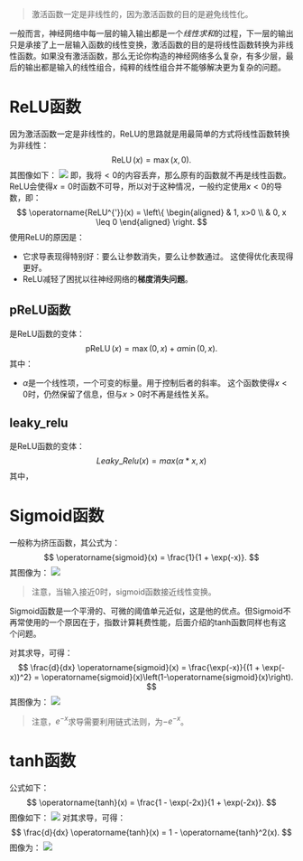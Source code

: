 > 激活函数一定是非线性的，因为激活函数的目的是避免线性化。

一般而言，神经网络中每一层的输入输出都是一个*线性求和*的过程，下一层的输出只是承接了上一层输入函数的线性变换，激活函数的目的是将线性函数转换为非线性函数。如果没有激活函数，那么无论你构造的神经网络多么复杂，有多少层，最后的输出都是输入的线性组合，纯粹的线性组合并不能够解决更为复杂的问题。

# ReLU函数
因为激活函数一定是非线性的，ReLU的思路就是用最简单的方式将线性函数转换为非线性：
$$
\operatorname{ReLU}(x) = \max(x, 0).
$$
其图像如下：
![](Pasted%20image%2020230806165744.png|500)
即，我将$<0$的内容丢弃，那么原有的函数就不再是线性函数。ReLU会使得$x=0$时函数不可导，所以对于这种情况，一般约定使用$x<0$的导数，即：
$$
\operatorname{ReLU^{'}}(x) =
\left\{
	\begin{aligned} 
		 & 1, x>0  \\ 
		& 0, x \leq 0
	\end{aligned} 
\right.
$$
使用ReLU的原因是：
- 它求导表现得特别好：要么让参数消失，要么让参数通过。 这使得优化表现得更好。
- ReLU减轻了困扰以往神经网络的**梯度消失问题**。

## pReLU函数
是ReLU函数的变体：
$$
\operatorname{pReLU}(x) = \max(0, x) + \alpha \min(0, x).
$$
其中：
- $\alpha$是一个线性项，一个可变的标量。用于控制后者的斜率。
这个函数使得$x<0$时，仍然保留了信息，但与$x>0$时不再是线性关系。

## leaky_relu
是ReLU函数的变体：
$$
Leaky\_Relu(x) = max(\alpha*x, x) 
$$
其中，

# Sigmoid函数
一般称为挤压函数，其公式为：
$$
\operatorname{sigmoid}(x) = \frac{1}{1 + \exp(-x)}.
$$
其图像为：
![](Pasted%20image%2020230806170613.png)
> 注意，当输入接近0时，sigmoid函数接近线性变换。

Sigmoid函数是一个平滑的、可微的阈值单元近似，这是他的优点。但Sigmoid不再常使用的一个原因在于，指数计算耗费性能，后面介绍的tanh函数同样也有这个问题。

对其求导，可得：
$$
\frac{d}{dx} \operatorname{sigmoid}(x) = \frac{\exp(-x)}{(1 + \exp(-x))^2} = \operatorname{sigmoid}(x)\left(1-\operatorname{sigmoid}(x)\right).
$$
其图像为：
![](Pasted%20image%2020230806171603.png)

> 注意，$e^{-x}$求导需要利用链式法则，为$-e^{-x}$。

# tanh函数
公式如下：
$$
\operatorname{tanh}(x) = \frac{1 - \exp(-2x)}{1 + \exp(-2x)}.
$$
图像如下：
![](Pasted%20image%2020230806171706.png)
对其求导，可得：
$$
\frac{d}{dx} \operatorname{tanh}(x) = 1 - \operatorname{tanh}^2(x).
$$
图像为：
![](Pasted%20image%2020230806171741.png)

